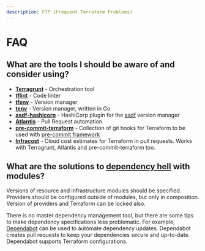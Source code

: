 ```yaml
---
description: FTP (Frequent Terraform Problems)
---
```


# FAQ

## What are the tools I should be aware of and consider using?

* [**Terragrunt**](https://terragrunt.gruntwork.io/) - Orchestration tool
* [**tflint**](https://github.com/terraform-linters/tflint) - Code linter
* [**tfenv**](https://github.com/tfutils/tfenv) - Version manager
* [**tenv**](https://github.com/tofuutils/tenv) - Version manager, written in Go
* [**asdf-hashicorp**](https://github.com/asdf-community/asdf-hashicorp) - HashiCorp plugin for the [asdf](https://github.com/asdf-vm/asdf) version manager
* [**Atlantis**](https://www.runatlantis.io/) - Pull Request automation
* [**pre-commit-terraform**](https://github.com/antonbabenko/pre-commit-terraform) - Collection of git hooks for Terraform to be used with [pre-commit framework](https://pre-commit.com/)
* [**Infracost**](https://www.infracost.io) - Cloud cost estimates for Terraform in pull requests. Works with Terragrunt, Atlantis and pre-commit-terraform too.

## What are the solutions to [dependency hell](https://en.wikipedia.org/wiki/Dependency\_hell) with modules?

Versions of resource and infrastructure modules should be specified. Providers should be configured outside of modules, but only in composition. Version of providers and Terraform can be locked also.

There is no master dependency management tool, but there are some tips to make dependency specifications less problematic. For example, [Dependabot](https://dependabot.com/) can be used to automate dependency updates. Dependabot creates pull requests to keep your dependencies secure and up-to-date. Dependabot supports Terraform configurations.
